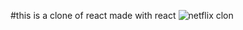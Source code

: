 #this is a clone of react made with react
![netflix clon](https://user-images.githubusercontent.com/70528567/112734334-1914d380-8f6b-11eb-85db-38a8cf99737f.png)
